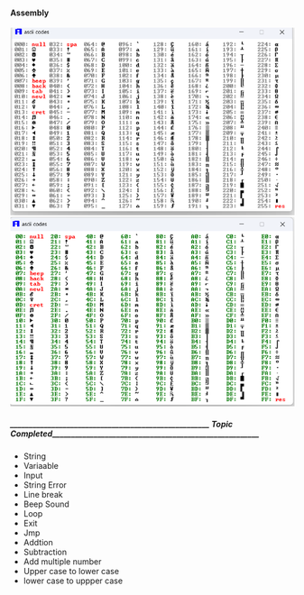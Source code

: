 #### Assembly

<img src="/img/Screenshot _.png" alt="Alt text" title="ascii codes">
<img src="/img/Screenshot _01.png" alt="Alt text" title="Ascci codes">


##### _____________________________________________________ Topic Completed_______________________________________________________

* String
* Variaable 
* Input
* String Error
* Line break
* Beep Sound
* Loop
* Exit 
* Jmp
* Addtion
* Subtraction
* Add multiple number
* Upper case to lower case
* lower case to uppper case



